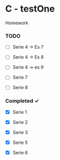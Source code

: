# C - testOne
Homework

### TODO
- [ ] Serie 4 -> Es 7
- [ ] Serie 4 -> Es 8
- [ ] Serie 4 -> es 9
- [ ] Serie 7 
- [ ] Serie 8


### Completed  ✓
- [x] Serie 1
- [x] Serie 2
- [x] Serie 3
- [x] Serie 5
- [x] Serie 6

